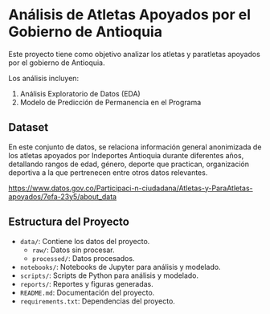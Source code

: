 # Análisis de Atletas Apoyados por el Gobierno de Antioquia

Este proyecto tiene como objetivo analizar los atletas y paratletas apoyados por el gobierno de Antioquia.

Los análisis incluyen:

1. Análisis Exploratorio de Datos (EDA)
2. Modelo de Predicción de Permanencia en el Programa

## Dataset
En este conjunto de datos, se relaciona información general anonimizada de los atletas apoyados por Indeportes Antioquia durante diferentes años, detallando rangos de edad, género, deporte que practican, organización deportiva a la que pertrenecen entre otros datos relevantes.

https://www.datos.gov.co/Participaci-n-ciudadana/Atletas-y-ParaAtletas-apoyados/7efa-23y5/about_data

## Estructura del Proyecto

- `data/`: Contiene los datos del proyecto.
  - `raw/`: Datos sin procesar.
  - `processed/`: Datos procesados.
- `notebooks/`: Notebooks de Jupyter para análisis y modelado.
- `scripts/`: Scripts de Python para análisis y modelado.
- `reports/`: Reportes y figuras generadas.
- `README.md`: Documentación del proyecto.
- `requirements.txt`: Dependencias del proyecto.
